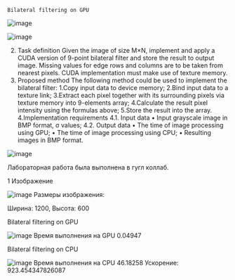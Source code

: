 `Bilateral filtering on GPU`

![image](https://github.com/sat4h/labs/assets/146749026/58d94530-6748-4554-ac37-74f274e728ad)

![image](https://github.com/sat4h/labs/assets/146749026/e0ee5082-b054-4b4a-b59b-b45ea566ec77)

  2. Task definition
Given the image of size M×N, implement and apply a CUDA version of 9-point bilateral filter and store the
result to output image. Missing values for edge rows and columns are to be taken from nearest pixels. CUDA
implementation must make use of texture memory.
   3. Proposed method
The following method could be used to implement the bilateral filter:
1.Copy input data to device memory;
2.Bind input data to a texture link;
3.Extract each pixel together with its surrounding pixels via texture memory into 9-elements array;
4.Calculate the result pixel intensity using the formulas above;
5.Store the result into the array.
4.Implementation requirements
4.1. Input data
• Input grayscale image in BMP format, σ values;
4.2. Output data
• The time of image processing using GPU;
• The time of image processing using СPU;
• Resulting images in BMP format.

![image](https://github.com/sat4h/labs/assets/146749026/7118be51-b4c0-464f-a055-ffb4f5ffad22)

Лабораторная работа была выполнена в гугл коллаб.

1 Изображение 

![image](https://github.com/sat4h/labs/assets/146749026/6ad82b74-cdec-4324-9e0b-7565945176a3)
Размеры изображения:

Ширина: 1200, Высота: 600

Bilateral filtering on GPU

![image](https://github.com/sat4h/labs/assets/146749026/b7d3c7bd-18ee-4fee-9e50-033cfb1b92cc)
Время выполнения на GPU 0.04947

Bilateral filtering on CPU

![image](https://github.com/sat4h/labs/assets/146749026/c7ce6761-2893-4c73-904a-7226b73ec425)
Время выполнения на CPU 46.18258
Ускорение:  923.454347826087

